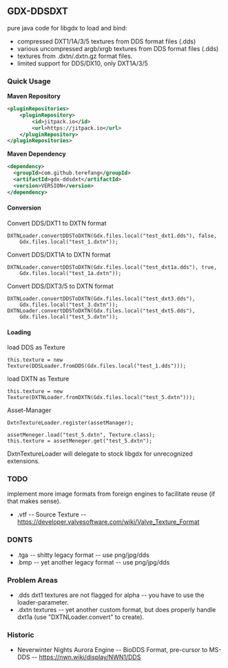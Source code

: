 ## GDX-DDSDXT

pure java code for libgdx to load and bind: 

* compressed DXT1/1A/3/5 textures from DDS format files (.dds)
* various uncompressed argb/xrgb textures from DDS format files (.dds)
* textures from .dxtn/.dxtn.gz format files.
* limited support for DDS/DX10, only DXT1A/3/5

### Quick Usage

**Maven Repository**

```xml
<pluginRepositories>
    <pluginRepository>
        <id>jitpack.io</id>
        <url>https://jitpack.io</url>
    </pluginRepository>
</pluginRepositories>
```

**Maven Dependency**

```xml
<dependency>
  <groupId>com.github.terefang</groupId>
  <artifactId>gdx-ddsdxt</artifactId>
  <version>VERSION</version>
</dependency>
```

#### Conversion

Convert DDS/DXT1 to DXTN format
```
DXTNLoader.convertDDSToDXTN(Gdx.files.local("test_dxt1.dds"), false, 
    Gdx.files.local("test_1.dxtn"));
```

Convert DDS/DXT1A to DXTN format
```
DXTNLoader.convertDDSToDXTN(Gdx.files.local("test_dxt1a.dds"), true, 
    Gdx.files.local("test_1a.dxtn"));
```

Convert DDS/DXT3/5 to DXTN format
```
DXTNLoader.convertDDSToDXTN(Gdx.files.local("test_dxt3.dds"), 
    Gdx.files.local("test_3.dxtn"));
DXTNLoader.convertDDSToDXTN(Gdx.files.local("test_dxt5.dds"), 
    Gdx.files.local("test_5.dxtn"));
```

#### Loading

load DDS as Texture
```
this.texture = new Texture(DDSLoader.fromDDS(Gdx.files.local("test_1.dds")));
```

load DXTN as Texture
```
this.texture = new Texture(DXTNLoader.fromDXTN(Gdx.files.local("test_5.dxtn")));
```

Asset-Manager
```
DxtnTextureLoader.register(assetManager);

assetMeneger.load("test_5.dxtn", Texture.class);
this.texture = assetMeneger.get("test_5.dxtn");
```

DxtnTextureLoader will delegate to stock libgdx for unrecognized extensions.

### TODO

implement more image formats from foreign engines to facilitate reuse (if that makes sense).

* .vtf -- Source Texture -- https://developer.valvesoftware.com/wiki/Valve_Texture_Format

### DONTS

* .tga -- shitty legacy format -- use png/jpg/dds
* .bmp -- yet another legacy format -- use png/jpg/dds

### Problem Areas

* .dds dxt1 textures are not flagged for alpha -- you have to use the loader-parameter.
* .dxtn textures -- yet another custom format, but does properly handle dxt1a 
(use "DXTNLoader.convert" to create).

### Historic

* Neverwinter Nights Aurora Engine -- BioDDS Format, pre-cursor to MS-DDS -- https://nwn.wiki/display/NWN1/DDS